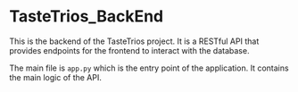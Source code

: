 # TasteTrios_BackEnd

This is the backend of the TasteTrios project. It is a RESTful API that provides endpoints for the frontend to interact with the database.

The main file is `app.py` which is the entry point of the application. It contains the main logic of the API.
